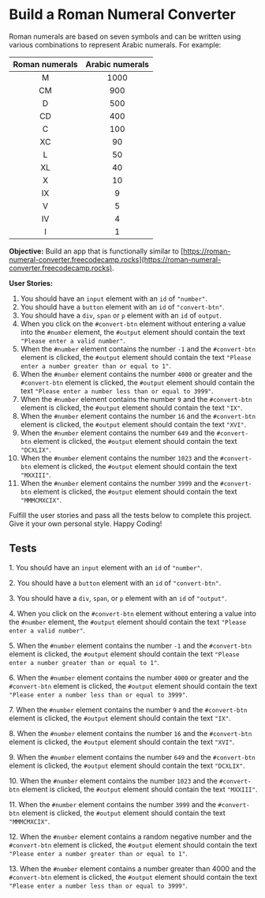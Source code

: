 Build a Roman Numeral Converter
===============================

Roman numerals are based on seven symbols and can be written using various combinations to represent Arabic numerals. For example:

| Roman numerals | Arabic numerals |
|:--------------:|:---------------:|
|        M       |       1000      |
|       CM       |       900       |
|        D       |       500       |
|       CD       |       400       |
|        C       |       100       |
|       XC       |        90       |
|        L       |        50       |
|       XL       |        40       |
|        X       |        10       |
|       IX       |        9        |
|        V       |        5        |
|       IV       |        4        |
|        I       |        1        |

**Objective:** Build an app that is functionally similar to [https://roman-numeral-converter.freecodecamp.rocks](https://roman-numeral-converter.freecodecamp.rocks).

**User Stories:**

1.  You should have an `input` element with an `id` of `"number"`.
2.  You should have a `button` element with an `id` of `"convert-btn"`.
3.  You should have a `div`, `span` or `p` element with an `id` of `output`.
4.  When you click on the `#convert-btn` element without entering a value into the `#number` element, the `#output` element should contain the text `"Please enter a valid number"`.
5.  When the `#number` element contains the number `-1` and the `#convert-btn` element is clicked, the `#output` element should contain the text `"Please enter a number greater than or equal to 1"`.
6.  When the `#number` element contains the number `4000` or greater and the `#convert-btn` element is clicked, the `#output` element should contain the text `"Please enter a number less than or equal to 3999"`.
7.  When the `#number` element contains the number `9` and the `#convert-btn` element is clicked, the `#output` element should contain the text `"IX"`.
8.  When the `#number` element contains the number `16` and the `#convert-btn` element is clicked, the `#output` element should contain the text `"XVI"`.
9.  When the `#number` element contains the number `649` and the `#convert-btn` element is clicked, the `#output` element should contain the text `"DCXLIX"`.
10.  When the `#number` element contains the number `1023` and the `#convert-btn` element is clicked, the `#output` element should contain the text `"MXXIII"`.
11.  When the `#number` element contains the number `3999` and the `#convert-btn` element is clicked, the `#output` element should contain the text `"MMMCMXCIX"`.

Fulfill the user stories and pass all the tests below to complete this project. Give it your own personal style. Happy Coding!

Tests
-----

1\. You should have an `input` element with an `id` of `"number"`.

2\. You should have a `button` element with an `id` of `"convert-btn"`.

3\. You should have a `div`, `span`, or `p` element with an `id` of `"output"`.

4\. When you click on the `#convert-btn` element without entering a value into the `#number` element, the `#output` element should contain the text `"Please enter a valid number"`.

5\. When the `#number` element contains the number `-1` and the `#convert-btn` element is clicked, the `#output` element should contain the text `"Please enter a number greater than or equal to 1"`.

6\. When the `#number` element contains the number `4000` or greater and the `#convert-btn` element is clicked, the `#output` element should contain the text `"Please enter a number less than or equal to 3999"`.

7\. When the `#number` element contains the number `9` and the `#convert-btn` element is clicked, the `#output` element should contain the text `"IX"`.

8\. When the `#number` element contains the number `16` and the `#convert-btn` element is clicked, the `#output` element should contain the text `"XVI"`.

9\. When the `#number` element contains the number `649` and the `#convert-btn` element is clicked, the `#output` element should contain the text `"DCXLIX"`.

10\. When the `#number` element contains the number `1023` and the `#convert-btn` element is clicked, the `#output` element should contain the text `"MXXIII"`.

11\. When the `#number` element contains the number `3999` and the `#convert-btn` element is clicked, the `#output` element should contain the text `"MMMCMXCIX"`.

12\. When the `#number` element contains a random negative number and the `#convert-btn` element is clicked, the `#output` element should contain the text `"Please enter a number greater than or equal to 1"`.

13\. When the `#number` element contains a number greater than 4000 and the `#convert-btn` element is clicked, the `#output` element should contain the text `"Please enter a number less than or equal to 3999"`.
    
